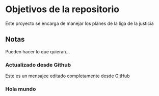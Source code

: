 # Objetivos de la repositorio

Este proyecto se encarga de manejar los planes de la liga de la justicia


## Notas
Pueden hacer lo que quieran...

### Actualizado desde  Github
Este es un mensajee  editado completamente  desde GitHub

### Hola mundo
